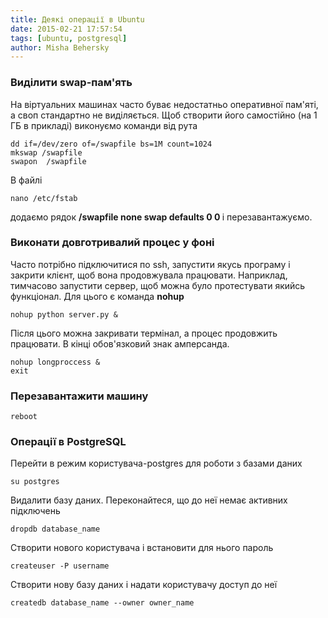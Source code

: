 ```yaml
---
title: Деякі операції в Ubuntu
date: 2015-02-21 17:57:54
tags: [ubuntu, postgresql]
author: Misha Behersky
---
```


<h3>
 Виділити swap-пам'ять
</h3>
<p>
 На віртуальних машинах часто буває недостатньо оперативної пам'яті, а своп стандартно не виділяється. Щоб створити його самостійно (на 1 ГБ в прикладі) виконуємо команди від рута
</p>
<pre>
<code class="language-bash">dd if=/dev/zero of=/swapfile bs=1M count=1024
mkswap /swapfile
swapon  /swapfile</code></pre>
<p>
 В файлі
</p>
<pre>
<code class="language-bash">nano /etc/fstab</code></pre>
<p>
 додаємо рядок
 <strong>
  /swapfile none swap defaults 0 0
 </strong>
 і перезавантажуємо.
</p>
<h3>
 Виконати довготривалий процес у фоні
</h3>
<p>
 Часто потрібно підключитися по ssh, запустити якусь програму і закрити клієнт, щоб вона продовжувала працювати. Наприклад, тимчасово запустити сервер, щоб можна було протестувати якийсь функціонал. Для цього є команда
 <strong>
  nohup
 </strong>
</p>
<pre>
<code class="language-bash">nohup python server.py &amp;</code></pre>
<p>
 Після цього можна закривати термінал, а процес продовжить працювати. В кінці обов'язковий знак амперсанда.
</p>
<pre>
<code class="language-bash">nohup longproccess &amp;
exit</code></pre>
<h3>
 Перезавантажити машину
</h3>
<pre>
<code class="language-bash">reboot</code></pre>
<h3>
 Операції в PostgreSQL
</h3>
<p>
 Перейти в режим користувача-postgres для роботи з базами даних
</p>
<pre>
<code class="language-bash">su postgres</code></pre>
<p>
 Видалити базу даних. Переконайтеся, що до неї немає активних підключень
</p>
<pre>
<code class="language-bash">dropdb database_name</code></pre>
<p>
 Створити нового користувача і встановити для нього пароль
</p>
<pre>
<code class="language-bash">createuser -P username</code></pre>
<p>
 Створити нову базу даних і надати користувачу доступ до неї
</p>
<pre>
<code class="language-bash">createdb database_name --owner owner_name</code></pre>
<p>
</p>